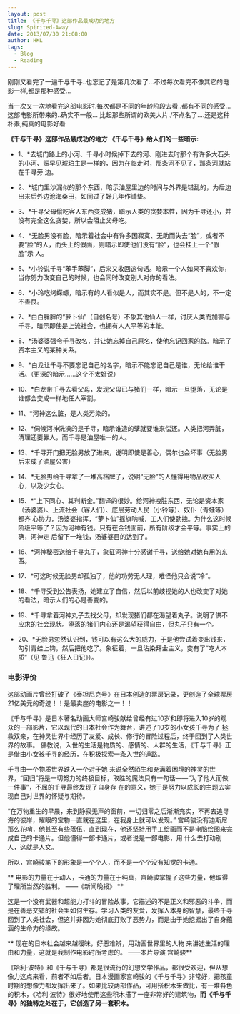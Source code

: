 ```yaml
---
layout: post
title: 《千与千寻》这部作品最成功的地方
slug: Spirited-Away
date: 2013/07/30 21:08:00
author: HKL
tags: 
  - Blog
  - Reading
---
```



刚刚又看完了一遍千与千寻..也忘记了是第几次看了...不过每次看完不像其它的电影一样,都是那种感受...

当一次又一次地看完这部电影时.每次都是不同的年龄阶段去看..都有不同的感受... 这部电影所带来的..确实不一般... 比起那些所谓的欧美大片./不点名了....还是这种朴素,纯真的电影好看

**《千与千寻》这部作品最成功的地方 《千与千寻》给人们的一些暗示:**


<!--more-->


* 1、*去城门路上的小河、千寻小时候掉下去的河、刚进去时那个有许多大石头的小河、赈早见琥珀主是一样的，因为在临走时，那条河不见了，那条河就站在千寻旁 边。

* 2、*城门里沙漏似的那个东西，暗示油屋里边的时间与外界是错乱的，为后边出来后外边沧海桑田，如同过了好几年作铺垫。

* 3、*千寻父母偷吃客人东西变成猪，暗示人类的贪婪本性，因为千寻还小，并没有完全这么贪婪，所以会阻止父母吃。

* 4、*无脸男没有脸，暗示着社会中有许多因寂寞、无助而失去“脸”，或者不要“脸”的人，而头上的假面，则暗示即使他们没有“脸”，也会挂上一个“假脸”示 人。

* 5、*小铃说千寻“苯手苯脚”，后来又收回这句话。暗示一个人如果不喜欢你，当你努力改变自己的时候，也会同时改变别人对你的看法。

* 6、*小玲吃烤蝾螈，暗示有的人看似是人，而其实不是。但不是人的，不一定不善良。

* 7、*白白胖胖的“萝卜仙”（自创名号）不象其他仙人一样，<!-- more -->讨厌人类而加害与千寻，暗示即使是上流社会，也拥有人人平等的本能。

* 8、*汤婆婆强令千寻改名，并让她忘掉自己原名，使他忘记回家的路。暗示了资本主义的某种关系。

* 9、*白龙让千寻不要忘记自己的名字，暗示不能忘记自己是谁，无论给谁干活。（更深的暗示……这个不太好说）

* 10、*白龙带千寻去看父母，发现父母已与猪们一样，暗示一旦堕落，无论是谁都会变成一样地任人宰割。

* 11、*河神这么脏，是人类污染的。

* 12、*伺候河神洗澡的是千寻，暗示谁造的孽就要谁来偿还。人类把河弄脏，清理还要靠人，而千寻是油屋唯一的人。

* 13、*千寻开门把无脸男放了进来，说明即使是善心，偶尔也会坏事（无脸男后来成了油屋公害）

* 14、*无脸男给千寻拿了一堆高档牌子，说明“无脸”的人懂得用物品收买人心，以及少女心。

* 15、*“上下同心、其利断金。”翻译的很妙。给河神拽脏东西，无论是资本家（汤婆婆）、上流社会（客人们）、底层劳动人民（小铃等）、奴仆（青蛙等）都齐 心协力，汤婆婆指挥，“萝卜仙”摇旗呐喊，工人们使劲拽。为什么这时候阶级平等了？因为河神有钱。只有在金钱面前，所有阶级才会平等。事实上的确，河神走 后留下一堆钱，汤婆婆目的达到了。

* 16、*河神秘密送给千寻丸子，象征河神十分感谢千寻，送给她对她有用的东西。

* 17、*可这时候无脸男却孤独了，他的功劳无人理，难怪他只会说“冷”。

* 18、*千寻受到公告表扬，她建立了自信，然后以前歧视她的人也改变了对她的看法，暗示人们的心是善变的。

* 19、*千寻拿着河神丸子去找父母，却发现猪们都在渴望着丸子。说明了供不应求的社会现状。堕落的猪们内心还是渴望获得自由，但丸子只有一个。

* 20、*无脸男忽然认识到，钱可以有这么大的威力，于是他尝试着变出钱来，勾引青蛙上钩，然后把他吃了。象征着，一旦沾染拜金主义，变有了“吃人本质”（见 鲁迅《狂人日记》）。

### 电影评价 

这部动画片曾经打破了《泰坦尼克号》在日本创造的票房记录，更创造了全球票房21亿美元的奇迹！！是最卖座的电影之一！！

《千与千寻》是日本著名动画大师宫崎骏献给曾经有过10岁和即将进入10岁的观众的一部影片，它以现代的日本社会作为舞台，讲述了10岁的小女孩千寻为了 拯救双亲，在神灵世界中经历了友爱、成长、修行的冒险过程后，终于回到了人类世界的故事。 佛教说，入世的生活是物质的、感情的、人群的生活，《千与千寻》正是借由小女孩千寻的经历，在积极探索一条入世的道路。

千寻由一个物质世界跌入一个对于她 来说全然陌生和充满着困境的神灵的世界，“回归”将是一切努力的终极目标，取胜的魔法只有一句话——“为了他人而做一件事”，不屈的千寻最终发现了自身存 在的意义，她于是努力以成长的主题去实现自己对世界的怀疑与期待。

“在万物重生的早晨，来到静寂无声的窗前，一切归零之后渐渐充实，不再去追寻海的彼岸，耀眼的宝物一直就在这里，在我身上就可以发现。” 宫崎骏没有迪斯尼那么花哨，他甚至有些落伍，直到现在，他还坚持用手工绘画而不是电脑绘图来完成自己的卡通片。但他懂得一部卡通片，或者说是一部电影，用 什么去打动别人，这就是人文。

所以，宫崎骏笔下的形象是一个个人，而不是一个个没有知觉的卡通。

** 电影的力量在于动人，卡通的力量在于纯真，宫崎骏掌握了这些力量，他取得了理所当然的胜利。 ——《新闻晚报》 **

这是一个没有武器和超能力打斗的冒险故事，它描述的不是正义和邪恶的斗争，而是在善恶交错的社会里如何生存。学习人类的友爱，发挥人本身的智慧，最终千寻 回到了人类社会，但这并非因为她彻底打败了恶势力，而是由于她挖掘出了自身蕴涵的生命力的缘故。

** 现在的日本社会越来越暧昧，好恶难辨，用动画世界里的人物 来讲述生活的理由和力量，这就是我制作电影时所考虑的。 ——本片导演 宫崎骏**

《哈利·波特》和《千与千寻》都是很流行的幻想文学作品，都很受欢迎，但从想像力这点来看，前者不如后者。日本漫画家宫崎骏的《千与千寻》非常好，把孩童 时期的想像力都发挥出来了。如果比较两部作品，可用搭积木来做比，有一堆各色的积木，《哈利·波特》很好地使用这些积木搭了一座非常好的建筑物，**而《千与千寻》的独特之处在于，它创造了另一套积木。**
